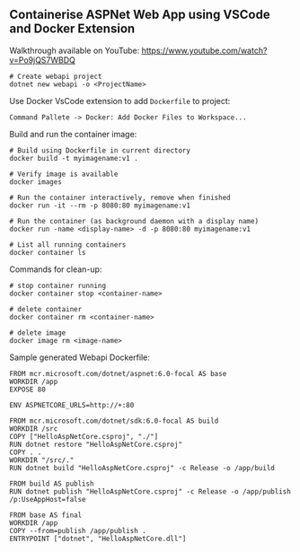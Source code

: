 ## Containerise ASPNet Web App using VSCode and Docker Extension

Walkthrough available on YouTube: https://www.youtube.com/watch?v=Po9jQS7WBDQ

```
# Create webapi project
dotnet new webapi -o <ProjectName>
```
Use Docker VsCode extension to add `Dockerfile` to project:
```
Command Pallete -> Docker: Add Docker Files to Workspace...
```
Build and run the container image:
```
# Build using Dockerfile in current directory
docker build -t myimagename:v1 .

# Verify image is available
docker images

# Run the container interactively, remove when finished
docker run -it --rm -p 8080:80 myimagename:v1

# Run the container (as background daemon with a display name)
docker run -name <display-name> -d -p 8080:80 myimagename:v1

# List all running containers
docker container ls
```

Commands for clean-up:
```
# stop container running
docker container stop <container-name>

# delete container
docker container rm <container-name>

# delete image
docker image rm <image-name>
```
Sample generated Webapi Dockerfile:
```
FROM mcr.microsoft.com/dotnet/aspnet:6.0-focal AS base
WORKDIR /app
EXPOSE 80

ENV ASPNETCORE_URLS=http://+:80

FROM mcr.microsoft.com/dotnet/sdk:6.0-focal AS build
WORKDIR /src
COPY ["HelloAspNetCore.csproj", "./"]
RUN dotnet restore "HelloAspNetCore.csproj"
COPY . .
WORKDIR "/src/."
RUN dotnet build "HelloAspNetCore.csproj" -c Release -o /app/build

FROM build AS publish
RUN dotnet publish "HelloAspNetCore.csproj" -c Release -o /app/publish /p:UseAppHost=false

FROM base AS final
WORKDIR /app
COPY --from=publish /app/publish .
ENTRYPOINT ["dotnet", "HelloAspNetCore.dll"]
```